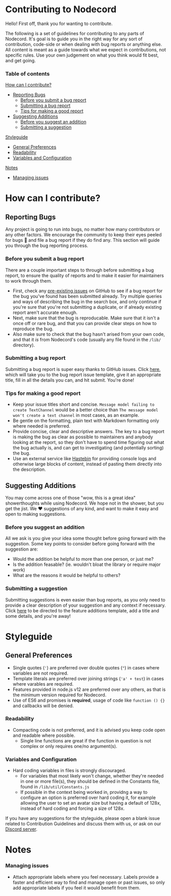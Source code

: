# Contributing to Nodecord
Hello! First off, thank you for wanting to contribute.

The following is a set of guidelines for contributing to any parts of Nodecord. It's goal is to guide you in the right way for any sort of contribution, code-side or when dealing with bug reports or anything else. All content is meant as a guide towards what we expect in contributions, not specific rules. Use your own judgement on what you think would fit best, and get going.

### Table of contents
[How can I contribute?](#how-can-i-countribute)
* [Reporting Bugs](#reporting-bugs)
  * [Before you submit a bug report](#before-you-submit-a-bug-report)
  * [Submitting a bug report](#submitting-a-bug-report)
  * [Tips for making a good report](#tips-for-making-a-good-report)
* [Suggesting Additions](#suggesting-additions)
  * [Before you suggest an addition](#before-you-suggest-an-addition)
  * [Submitting a suggestion](#submitting-a-suggestion)

[Styleguide](#styleguide)
* [General Preferences](#general-preferences)
* [Readability](#readability)
* [Variables and Configuration](#variables-and-configuration)

[Notes](#notes)
* [Managing issues](#managing-issues)

# How can I contribute?

## Reporting Bugs
Any project is going to run into bugs, no matter how many contributors or any other factors. We encourage the community to keep their eyes peeled for bugs :eyes: and file a bug report if they do find any. This section will guide you through the bug reporting process.

### Before you submit a bug report
There are a couple important steps to through before submitting a bug report, to ensure the quality of reports and to make it easier for maintainers to work through them.

* First, check any [pre-existing issues](https://github.com/nodecord/nodecord/issues) on GitHub to see if a bug report for the bug you've found has been submitted already. Try multiple queries and ways of describing the bug in the search box, and only continue if you're sure that you're not submitting a duplicate, or if already existing report aren't accurate enough.
* Next, make sure that the bug is reproducable. Make sure that it isn't a once off or rare bug, and that you can provide clear steps on how to reproduce the bug.
* Also make sure to check that the bug hasn't arised from your own code, and that it *is* from Nodecord's code (usually any file found in the `/lib/` directory).

### Submitting a bug report
Submitting a bug report is super easy thanks to GitHub issues. Click [here](https://github.com/nodecord/nodecord/issues/new?assignees=&labels=&template=bug_report.md&title=), which will take you to the bug report issue template, give it an appropriate title, fill in all the details you can, and hit submit. You're done!

### Tips for making a good report
* Keep your issue titles short and concise. `Message model failing to create TextChannel` would be a better choice than `The message model won't create a text channel` in most cases, as an example.
* Be gentle on the formatting, plain text with Markdown formatting only where needed is preferred.
* Provide concise, clear and descriptive answers. The key to a bug report is making the bug as clear as possible to maintainers and anybody looking at the report, so they don't have to spend time figuring out what the bug actually is, and can get to investigating (and potentially sorting) the bug.
* Use an external service like [Hastebin](https://hasteb.in) for providing console logs and otherwise large blocks of content, instead of pasting them directly into the description.

## Suggesting Additions
You may come across one of those "wow, this is a great idea" showerthoughts while using Nodecord. We hope not in the shower, but you get the jist. We :heart: suggestions of any kind, and want to make it easy and open to making suggestions.

### Before you suggest an addition
All we ask is you give your idea some thought before going forward with the suggestion. Some key points to consider before going forward with the suggestion are:
* Would the addition be helpful to more than one person, or just me?
* Is the addition feasable? (ie. wouldn't bloat the library or require major work)
* What are the reasons it would be helpful to others?

### Submitting a suggestion
Submitting suggestions is even easier than bug reports, as you only need to provide a clear description of your suggestion and any context if necessary. Click [here](https://github.com/nodecord/nodecord/issues/new?assignees=&labels=&template=feature_request.md&title=) to be directed to the feature additions template, add a title and some details, and you're away!

# Styleguide

## General Preferences
* Single quotes (`'`) are preferred over double quotes (`"`) in cases where variables are not required.
* Template literals are preferred over joining strings (`'a' + test`) in cases where varables are required.
* Features provided in node.js v12 are preferred over any others, as that is the minimum version required for Nodecord.
* Use of ES6 and promises is **required**, usage of code like `function () {}` and callbacks will be denied.

### Readability
* Compacting code is not preferred, and it is advised you keep code open and readable where possible.
  * Single line functions are great if the function in question is not complex or only requires one/no argument(s).

### Variables and Configuration
* Hard coding variables in files is strongly discouraged.
  * For variables that most likely won't change, whether they're needed in one or more file(s), they should be defined in the Constants file, found in `/lib/util/Constants.js`
  * If possible in the context being worked in, providng a way to configure an option is preferred over hard coding it, for example allowing the user to set an avatar size but having a default of 128x, instead of hard coding and forcing a size of 128x.

If you have any suggestions for the styleguide, please open a blank issue related to Contribution Guidelines and discuss them with us, or ask on our [Discord server](https://discord.gg/BUGV4Er).

# Notes

### Managing issues
* Attach appropriate labels where you feel necessary. Labels provide a faster and efficient way to find and manage open or past issues, so only add appropriate labels if you feel it would benefit from them.